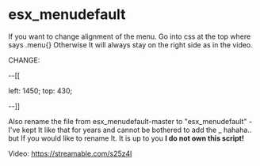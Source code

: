# esx_menudefault

If you want to change alignment of the menu. Go into css at the top where says .menu{} Otherwise It will always stay on the right side as in the video.

CHANGE: 

--[[

  left: 1450;
  top: 430;
  
--]]

Also rename the file from esx_menudefault-master to "esx_menudefault" - I've kept It like that for years and cannot be bothered to add the _ hahaha.. but If you would like to rename It. It is up to you **I do not own this script!**


Video: https://streamable.com/s25z4l
